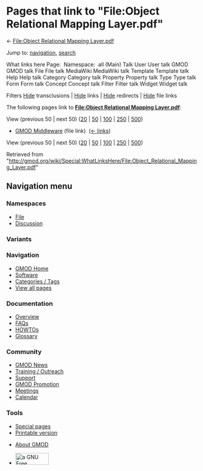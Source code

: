 <div id="mw-page-base" class="noprint">

</div>

<div id="mw-head-base" class="noprint">

</div>

<div id="content" class="mw-body" role="main">

<span id="top"></span>

<div id="mw-js-message" style="display:none;">

</div>



# <span dir="auto">Pages that link to "File:Object Relational Mapping Layer.pdf"</span>

<div id="bodyContent">

<div id="contentSub">

← [File:Object Relational Mapping
Layer.pdf](/wiki/File:Object_Relational_Mapping_Layer.pdf "File:Object Relational Mapping Layer.pdf")

</div>

<div id="jump-to-nav" class="mw-jump">

Jump to: [navigation](#mw-navigation), [search](#p-search)

</div>

<div id="mw-content-text">

What links here Page:  Namespace:  all (Main) Talk User User talk GMOD
GMOD talk File File talk MediaWiki MediaWiki talk Template Template talk
Help Help talk Category Category talk Property Property talk Type Type
talk Form Form talk Concept Concept talk Filter Filter talk Widget
Widget talk

Filters
[Hide](/mediawiki/index.php?title=Special:WhatLinksHere/File:Object_Relational_Mapping_Layer.pdf&hidetrans=1 "Special:WhatLinksHere/File:Object Relational Mapping Layer.pdf")
transclusions \|
[Hide](/mediawiki/index.php?title=Special:WhatLinksHere/File:Object_Relational_Mapping_Layer.pdf&hidelinks=1 "Special:WhatLinksHere/File:Object Relational Mapping Layer.pdf")
links \|
[Hide](/mediawiki/index.php?title=Special:WhatLinksHere/File:Object_Relational_Mapping_Layer.pdf&hideredirs=1 "Special:WhatLinksHere/File:Object Relational Mapping Layer.pdf")
redirects \|
[Hide](/mediawiki/index.php?title=Special:WhatLinksHere/File:Object_Relational_Mapping_Layer.pdf&hideimages=1 "Special:WhatLinksHere/File:Object Relational Mapping Layer.pdf")
file links

The following pages link to **[File:Object Relational Mapping
Layer.pdf](/wiki/File:Object_Relational_Mapping_Layer.pdf "File:Object Relational Mapping Layer.pdf")**:

View (previous 50 \| next 50)
([20](/mediawiki/index.php?title=Special:WhatLinksHere/File:Object_Relational_Mapping_Layer.pdf&limit=20 "Special:WhatLinksHere/File:Object Relational Mapping Layer.pdf")
\|
[50](/mediawiki/index.php?title=Special:WhatLinksHere/File:Object_Relational_Mapping_Layer.pdf&limit=50 "Special:WhatLinksHere/File:Object Relational Mapping Layer.pdf")
\|
[100](/mediawiki/index.php?title=Special:WhatLinksHere/File:Object_Relational_Mapping_Layer.pdf&limit=100 "Special:WhatLinksHere/File:Object Relational Mapping Layer.pdf")
\|
[250](/mediawiki/index.php?title=Special:WhatLinksHere/File:Object_Relational_Mapping_Layer.pdf&limit=250 "Special:WhatLinksHere/File:Object Relational Mapping Layer.pdf")
\|
[500](/mediawiki/index.php?title=Special:WhatLinksHere/File:Object_Relational_Mapping_Layer.pdf&limit=500 "Special:WhatLinksHere/File:Object Relational Mapping Layer.pdf"))

- [GMOD Middleware](/wiki/GMOD_Middleware "GMOD Middleware") (file link)
  ‎ <span class="mw-whatlinkshere-tools">([←
  links](/mediawiki/index.php?title=Special:WhatLinksHere&target=GMOD+Middleware "Special:WhatLinksHere"))</span>

View (previous 50 \| next 50)
([20](/mediawiki/index.php?title=Special:WhatLinksHere/File:Object_Relational_Mapping_Layer.pdf&limit=20 "Special:WhatLinksHere/File:Object Relational Mapping Layer.pdf")
\|
[50](/mediawiki/index.php?title=Special:WhatLinksHere/File:Object_Relational_Mapping_Layer.pdf&limit=50 "Special:WhatLinksHere/File:Object Relational Mapping Layer.pdf")
\|
[100](/mediawiki/index.php?title=Special:WhatLinksHere/File:Object_Relational_Mapping_Layer.pdf&limit=100 "Special:WhatLinksHere/File:Object Relational Mapping Layer.pdf")
\|
[250](/mediawiki/index.php?title=Special:WhatLinksHere/File:Object_Relational_Mapping_Layer.pdf&limit=250 "Special:WhatLinksHere/File:Object Relational Mapping Layer.pdf")
\|
[500](/mediawiki/index.php?title=Special:WhatLinksHere/File:Object_Relational_Mapping_Layer.pdf&limit=500 "Special:WhatLinksHere/File:Object Relational Mapping Layer.pdf"))

</div>

<div class="printfooter">

Retrieved from
"<http://gmod.org/wiki/Special:WhatLinksHere/File:Object_Relational_Mapping_Layer.pdf>"

</div>

<div id="catlinks" class="catlinks catlinks-allhidden">

</div>

<div class="visualClear">

</div>

</div>

</div>

<div id="mw-navigation">

## Navigation menu

<div id="mw-head">



<div id="left-navigation">

<div id="p-namespaces" class="vectorTabs" role="navigation"
aria-labelledby="p-namespaces-label">

### Namespaces

- <span id="ca-nstab-image"><a href="/wiki/File:Object_Relational_Mapping_Layer.pdf" accesskey="c"
  title="View the file page [c]">File</a></span>
- <span id="ca-talk"><a
  href="/mediawiki/index.php?title=File_talk:Object_Relational_Mapping_Layer.pdf&amp;action=edit&amp;redlink=1"
  accesskey="t"
  title="Discussion about the content page [t]">Discussion</a></span>

</div>

<div id="p-variants" class="vectorMenu emptyPortlet" role="navigation"
aria-labelledby="p-variants-label">

### 

### Variants[](#)

<div class="menu">

</div>

</div>

</div>

<div id="right-navigation">





</div>



</div>

</div>

</div>

<div id="mw-panel">

<div id="p-logo" role="banner">

<a href="/wiki/Main_Page"
style="background-image: url(http://gmod.org/images/GMOD-cogs.png);"
title="Visit the main page"></a>

</div>

<div id="p-Navigation" class="portal" role="navigation"
aria-labelledby="p-Navigation-label">

### Navigation

<div class="body">

- <span id="n-GMOD-Home">[GMOD Home](/wiki/Main_Page)</span>
- <span id="n-Software">[Software](/wiki/GMOD_Components)</span>
- <span id="n-Categories-.2F-Tags">[Categories /
  Tags](/wiki/Categories)</span>
- <span id="n-View-all-pages">[View all
  pages](/wiki/Special:AllPages)</span>

</div>

</div>

<div id="p-Documentation" class="portal" role="navigation"
aria-labelledby="p-Documentation-label">

### Documentation

<div class="body">

- <span id="n-Overview">[Overview](/wiki/Overview)</span>
- <span id="n-FAQs">[FAQs](/wiki/Category:FAQ)</span>
- <span id="n-HOWTOs">[HOWTOs](/wiki/Category:HOWTO)</span>
- <span id="n-Glossary">[Glossary](/wiki/Glossary)</span>

</div>

</div>

<div id="p-Community" class="portal" role="navigation"
aria-labelledby="p-Community-label">

### Community

<div class="body">

- <span id="n-GMOD-News">[GMOD News](/wiki/GMOD_News)</span>
- <span id="n-Training-.2F-Outreach">[Training /
  Outreach](/wiki/Training_and_Outreach)</span>
- <span id="n-Support">[Support](/wiki/Support)</span>
- <span id="n-GMOD-Promotion">[GMOD
  Promotion](/wiki/GMOD_Promotion)</span>
- <span id="n-Meetings">[Meetings](/wiki/Meetings)</span>
- <span id="n-Calendar">[Calendar](/wiki/Calendar)</span>

</div>

</div>

<div id="p-tb" class="portal" role="navigation"
aria-labelledby="p-tb-label">

### Tools

<div class="body">

- <span id="t-specialpages"><a href="/wiki/Special:SpecialPages" accesskey="q"
  title="A list of all special pages [q]">Special pages</a></span>
- <span id="t-print"><a
  href="/mediawiki/index.php?title=Special:WhatLinksHere/File:Object_Relational_Mapping_Layer.pdf&amp;printable=yes"
  rel="alternate" accesskey="p"
  title="Printable version of this page [p]">Printable version</a></span>

</div>

</div>

</div>

</div>

<div id="footer" role="contentinfo">

- <span id="footer-places-about">[About
  GMOD](/wiki/GMOD:About "GMOD:About")</span>

<!-- -->

- <span id="footer-copyrightico">[<img src="http://www.gnu.org/graphics/gfdl-logo-small.png" width="88"
  height="31" alt="a GNU Free Documentation License" />](http://www.gnu.org/licenses/fdl-1.3.html)</span>




</div>
